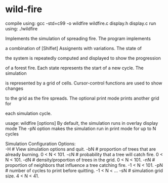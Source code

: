# wild-fire 


compile using: gcc -std=c99 -o wildfire wildfire.c display.h display.c
run using: ./wildfire

Implements the simulation of spreading fire. The program implements

a combination of [Shiflet] Assignents with variations. The state of 

the system is repeatedly computed and displayed to show the progression

of a forest fire. Each state represents the start of a new cycle. The simulation

is represented by a grid of cells. Cursor-control functions are used to show changes

to the grid as the fire spreads. The optional print mode prints another grid for

each simulation cycle.

usage: wildfire [options]
By default, the simulation runs in overlay display mode 
The -pN option makes the simulation run in print mode for up to N cycles

Simulation Configuration Options:   
-H # View simulation options and quit.
-bN # proportion of trees that are already burning. 0 < N < 101.
-cN # probability that a tree will catch fire. 0 < N < 101.
-dN # density/proportion of trees in the grid. 0 < N < 101.
-nN # proportion of neighbors that influence a tree catching fire. -1 < N < 101.
-pN # number of cycles to print before quitting. -1 < N < ...
-sN # simulation grid size. 4 < N < 41.
